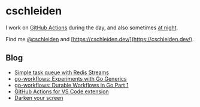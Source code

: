 # cschleiden

I work on [GitHub Actions](https://github.com/features/actions) during the day, and also sometimes [at night](https://github.com/cschleiden/vscode-github-actions). 

Find me [@cschleiden](https://twitter.com/cschleiden) and [https://cschleiden.dev/](https://cschleiden.dev/).

## Blog
<!--START_SECTION:feed-->
* [Simple task queue with Redis Streams](https:&#x2F;&#x2F;cschleiden.dev&#x2F;blog&#x2F;2022-04-08-task-queue-with-redis&#x2F;)
* [go-workflows: Experiments with Go Generics](https:&#x2F;&#x2F;cschleiden.dev&#x2F;blog&#x2F;2022-03-06-go-workflows-generics&#x2F;)
* [go-workflows: Durable Workflows in Go Part 1](https:&#x2F;&#x2F;cschleiden.dev&#x2F;blog&#x2F;2022-02-13-go-workflows-part1&#x2F;)
* [GitHub Actions for VS Code extension](https:&#x2F;&#x2F;cschleiden.dev&#x2F;blog&#x2F;2020-02-23-github-actions-for-vs-code-extension&#x2F;)
* [Darken your screen](https:&#x2F;&#x2F;cschleiden.dev&#x2F;darken-your-screen&#x2F;)
<!--END_SECTION:feed-->
